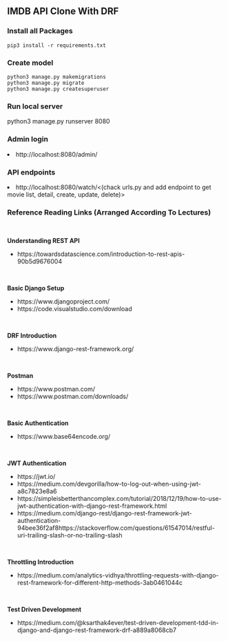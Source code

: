 <h2>IMDB API Clone With DRF</h2>

<h3>Install all Packages</h3>

    pip3 install -r requirements.txt

<h3>Create model</h3>

    python3 manage.py makemigrations
    python3 manage.py migrate
    python3 manage.py createsuperuser

<h3>Run local server</h3>
    python3 manage.py runserver 8080

<h3>Admin login</h3>
    <li>http://localhost:8080/admin/</li>

<h3>API endpoints</h3>
    <li>http://localhost:8080/watch/<(chack urls.py and add endpoint to get movie list, detail, create, update, delete)></li>


<h3> Reference Reading Links (Arranged According To Lectures)</h3>
<br>

<b> Understanding REST API</b>
<ul>
    <li>https://towardsdatascience.com/introduction-to-rest-apis-90b5d9676004</li>
</ul>
<br>

<b> Basic Django Setup</b>
<ul>
    <li>https://www.djangoproject.com/</li>
    <li>https://code.visualstudio.com/download</li>
</ul>
<br>

<b> DRF Introduction</b>
<ul>
    <li>https://www.django-rest-framework.org/</li>
</ul>
<br>

<b> Postman</b>
<ul>
    <li>https://www.postman.com/</li>
    <li>https://www.postman.com/downloads/</li>
</ul>
<br>

<b> Basic Authentication</b>
<ul>
    <li>https://www.base64encode.org/</li>
</ul>
<br>

<b> JWT Authentication</b>
<ul>
<li>https://jwt.io/</li>
<li>https://medium.com/devgorilla/how-to-log-out-when-using-jwt-a8c7823e8a6</li>
<li>https://simpleisbetterthancomplex.com/tutorial/2018/12/19/how-to-use-jwt-authentication-with-django-rest-framework.html</li>
<li>https://medium.com/django-rest/django-rest-framework-jwt-authentication-94bee36f2af8https://stackoverflow.com/questions/61547014/restful-uri-trailing-slash-or-no-trailing-slash</li>
</ul>
<br>

<b> Throttling Introduction</b>
<ul>
  <li>https://medium.com/analytics-vidhya/throttling-requests-with-django-rest-framework-for-different-http-methods-3ab0461044c</li>
</ul>
<br>

<b> Test Driven Development</b>
<ul>
  <li>https://medium.com/@ksarthak4ever/test-driven-development-tdd-in-django-and-django-rest-framework-drf-a889a8068cb7</li>
</ul>
